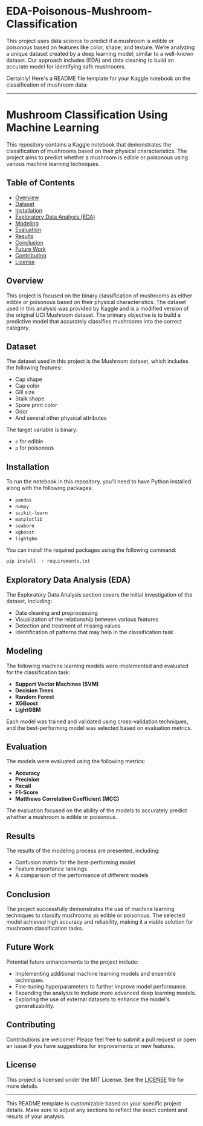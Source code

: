 # EDA-Poisonous-Mushroom-Classification
This project uses data science to predict if a mushroom is edible or poisonous based on features like color, shape, and texture. We’re analyzing a unique dataset created by a deep learning model, similar to a well-known dataset. Our approach includes (EDA) and data cleaning to build an accurate model for identifying safe mushrooms.

Certainly! Here's a README file template for your Kaggle notebook on the classification of mushroom data:

---

# Mushroom Classification Using Machine Learning

This repository contains a Kaggle notebook that demonstrates the classification of mushrooms based on their physical characteristics. The project aims to predict whether a mushroom is edible or poisonous using various machine learning techniques.

## Table of Contents

- [Overview](#overview)
- [Dataset](#dataset)
- [Installation](#installation)
- [Exploratory Data Analysis (EDA)](#exploratory-data-analysis-eda)
- [Modeling](#modeling)
- [Evaluation](#evaluation)
- [Results](#results)
- [Conclusion](#conclusion)
- [Future Work](#future-work)
- [Contributing](#contributing)
- [License](#license)

## Overview

This project is focused on the binary classification of mushrooms as either edible or poisonous based on their physical characteristics. The dataset used in this analysis was provided by Kaggle and is a modified version of the original UCI Mushroom dataset. The primary objective is to build a predictive model that accurately classifies mushrooms into the correct category.

## Dataset

The dataset used in this project is the Mushroom dataset, which includes the following features:
- Cap shape
- Cap color
- Gill size
- Stalk shape
- Spore print color
- Odor
- And several other physical attributes

The target variable is binary:
- `e` for edible
- `p` for poisonous

## Installation

To run the notebook in this repository, you'll need to have Python installed along with the following packages:

- `pandas`
- `numpy`
- `scikit-learn`
- `matplotlib`
- `seaborn`
- `xgboost`
- `lightgbm`

You can install the required packages using the following command:

```bash
pip install -r requirements.txt
```

## Exploratory Data Analysis (EDA)

The Exploratory Data Analysis section covers the initial investigation of the dataset, including:
- Data cleaning and preprocessing
- Visualization of the relationship between various features
- Detection and treatment of missing values
- Identification of patterns that may help in the classification task

## Modeling

The following machine learning models were implemented and evaluated for the classification task:
- **Support Vector Machines (SVM)**
- **Decision Trees**
- **Random Forest**
- **XGBoost**
- **LightGBM**

Each model was trained and validated using cross-validation techniques, and the best-performing model was selected based on evaluation metrics.

## Evaluation

The models were evaluated using the following metrics:
- **Accuracy**
- **Precision**
- **Recall**
- **F1-Score**
- **Matthews Correlation Coefficient (MCC)**

The evaluation focused on the ability of the models to accurately predict whether a mushroom is edible or poisonous.

## Results

The results of the modeling process are presented, including:
- Confusion matrix for the best-performing model
- Feature importance rankings
- A comparison of the performance of different models

## Conclusion

The project successfully demonstrates the use of machine learning techniques to classify mushrooms as edible or poisonous. The selected model achieved high accuracy and reliability, making it a viable solution for mushroom classification tasks.

## Future Work

Potential future enhancements to the project include:
- Implementing additional machine learning models and ensemble techniques.
- Fine-tuning hyperparameters to further improve model performance.
- Expanding the analysis to include more advanced deep learning models.
- Exploring the use of external datasets to enhance the model's generalizability.

## Contributing

Contributions are welcome! Please feel free to submit a pull request or open an issue if you have suggestions for improvements or new features.

## License

This project is licensed under the MIT License. See the [LICENSE](LICENSE) file for more details.

---

This README template is customizable based on your specific project details. Make sure to adjust any sections to reflect the exact content and results of your analysis.
